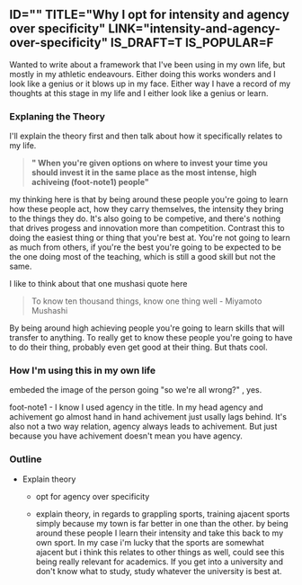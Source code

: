 ID=""
TITLE="Why I opt for intensity and agency over specificity"
LINK="intensity-and-agency-over-specificity"
IS_DRAFT=T
IS_POPULAR=F
----------

Wanted to write about a framework that I've been using in my own life, but mostly in my athletic endeavours. Either doing this works wonders and I look like a genius or it blows up in my face. Either way I have a record of my thoughts at this stage in my life and I either look like a genius or learn.

### Explaning the Theory 

I'll explain the theory first and then talk about how it specifically relates to my life.

>**" When you're given options on where to invest your time you should invest it in the same place as the most intense, high achiveing (foot-note1) people"**

my thinking here is that by being around these people you're going to learn how these people act, how they carry themselves, the intensity they bring to the things they do. It's also going to be competive, and there's nothing that drives progess and innovation more than competition.  Contrast this to doing the easiest thing or thing that you're best at. You're not going to learn as much from others, if you're the best you're going to be expected to be the one doing most of the teaching, which is still a good skill but not the same.  

I like to think about that one mushasi quote here 

> To know ten thousand things, know one thing well - Miyamoto Mushashi

By being around high achieving people you're going to learn skills that will transfer to anything. To really get to know these people you're going to have to do their thing, probably even get good at their thing. But thats cool.

### How I'm using this in my own life


embeded the image of the person going "so we're all wrong?" , yes.



foot-note1 - I know I used agency in the title. In my head agency and achivement go almost hand in hand achivement just usally lags behind. It's also not a two way relation, agency always leads to achivement. But just because you have achivement doesn't mean you have agency. 


### Outline 

- Explain theory 
    - opt for agency over specificity

    - explain theory, in regards to grappling sports, training ajacent sports simply because my town is far better in one than the other. by being around these people I learn their intensity and take this back to my own sport. In my case i'm lucky that the sports are somewhat ajacent but i think this relates to other things as well, could see this being really relevant for academics. If you get into a university and don't know what to study, study whatever the university is best at.
